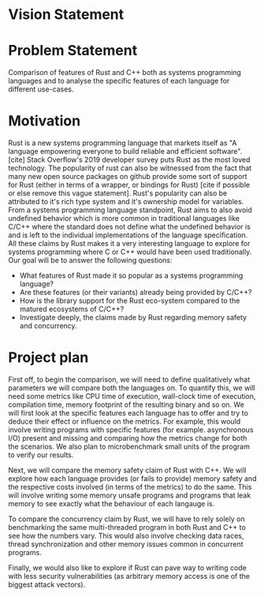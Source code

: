 # Vision Statement

# Problem Statement
Comparison of features of Rust and C++ both as systems programming languages and to analyse the specific features of each language for different use-cases.

# Motivation

Rust is a new systems programming language that markets itself as "A language empowering everyone to build reliable and efficient software". [cite] 
Stack Overflow's 2019 developer survey puts Rust as the most loved technology. The popularity of rust can also be witnessed from the fact that many new open source packages on github provide some sort of support for Rust (either in terms of a wrapper, or bindings for Rust) [cite if possible or else remove this vague statement]. Rust's popularity can also be attributed to it's rich type system and it's ownership model for variables. From a systems programming language standpoint, Rust aims
to also avoid undefined behavior which is more common in traditional languages like C/C++ where the standard does not define what the undefined behavior is and is left to the individual implementations of the language specification.
All these claims by Rust makes it a very interesting language to explore for systems programming where C or C++ would have been used traditionally. 
Our goal will be to answer the following questions:
* What features of Rust made it so popular as a systems programming language?
* Are these features (or their variants) already being provided by C/C++?
* How is the library support for the Rust eco-system compared to the matured ecosystems of C/C++?
* Investigate deeply, the claims made by Rust regarding memory safety and concurrency.


# Project plan

First off, to begin the comparison, we will need to define qualitatively what parameters we will compare both the languages on. To quantify this, we will need some metrics like CPU time of execution, wall-clock time of execution, compilation time, memory footprint of the resulting binary and so on. 
We will first look at the specific features each language has to offer and try to deduce their effect or influence on the metrics. For example, this would involve writing programs with specific features (for example. asynchronous I/O) present and missing and comparing how the metrics change for both the scenarios. We also plan to microbenchmark small units of the program to verify our results.

Next, we will compare the memory safety claim of Rust with C++. We will explore how each language provides (or fails to provide) memory safety and the respective costs involved (in terms of the metrics) to do the same. This will involve writing some memory unsafe programs and programs that leak memory to see exactly what the behaviour of each langauge is.

To compare the concurrency claim by Rust, we will have to rely solely on benchmarking the same multi-threaded program in both Rust and C++ to see how the numbers vary. This would also involve checking data races, thread synchronization and other memory issues common in concurrent programs.

Finally, we would also like to explore if Rust can pave way to writing code with less security vulnerabilities (as arbitrary memory access is one of the biggest attack vectors).

